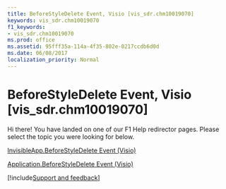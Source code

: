 ```yaml
---
title: BeforeStyleDelete Event, Visio [vis_sdr.chm10019070]
keywords: vis_sdr.chm10019070
f1_keywords:
- vis_sdr.chm10019070
ms.prod: office
ms.assetid: 95fff35a-114a-4f35-802e-0217ccdb6d0d
ms.date: 06/08/2017
localization_priority: Normal
---
```



# BeforeStyleDelete Event, Visio [vis_sdr.chm10019070]

Hi there! You have landed on one of our F1 Help redirector pages. Please select the topic you were looking for below.

[InvisibleApp.BeforeStyleDelete Event (Visio)](https://msdn.microsoft.com/library/0547897f-1ef9-27c4-1ea8-46e0e881ac91%28Office.15%29.aspx)

[Application.BeforeStyleDelete Event (Visio)](https://msdn.microsoft.com/library/5fc9abed-dc07-0af8-0c3b-87ecabc204a0%28Office.15%29.aspx)

[!include[Support and feedback](~/includes/feedback-boilerplate.md)]